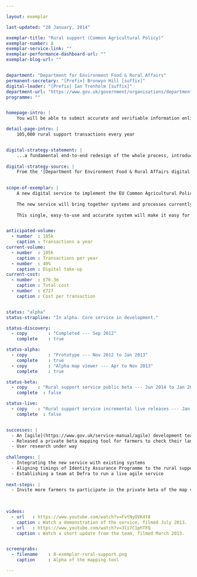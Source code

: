 ```yaml
---

layout: exemplar

last-updated: "28 January, 2014"

exemplar-title: "Rural support (Common Agricultural Policy)"
exemplar-number: 8
exemplar-service-link: ""
exemplar-performance-dashboard-url: ""
exemplar-blog-url: ""


department: "Department for Environment Food & Rural Affairs"
permanent-secretary: "[Prefix] Bronwyn Hill [suffix]"
digital-leader: "[Prefix] Ian Trenholm [suffix]"
department-url: "https://www.gov.uk/government/organisations/department-for-environment-food-rural-affairs"
programme: ""


homepage-intro: |
    You will be able to submit accurate and verifiable information online about how you use your land, so you can claim subsidies under the Common Agricultural Policy

detail-page-intro: |
    105,000 rural support transactions every year


digital-strategy-statement: |
    ...a fundamental end-to-end redesign of the whole process, introducing a single IT solution with digital delivery as a core design principle.
    
digital-strategy-source: |
    From the '[Department for Environment Food & Rural Affairs digital strategy](https://www.gov.uk/government/publications/defra-digital-strategy-2012)' --- December 2012
    

scope-of-exemplar: |
    A new digital service to implement the EU Common Agricultural Policy (CAP) in England.
    
    The new service will bring together systems and processes currently managed by four organisations; Defra, Rural Payments Agency, Forestry Commission and Natural England.
    
    This single, easy-to-use and accurate system will make it easy for users to understand and apply for CAP payments. It will help prevent fines (‘disallowance’) for making payments that don’t comply with CAP rules (~£600m since 2005 ).


anticipated-volume:
  - number  : 105k
    caption : Transactions a year
current-volume:
  - number  : 105k
    caption : Transactions per year
  - number  : 40%
    caption : Digital take-up
current-cost:
  - number  : £76.3m
    caption : Total cost
  - number  : £727
    caption : Cost per transaction


status: "alpha"
status-strapline: "In alpha. Core service in development."

status-discovery:
  - copy        : "Completed --- Sep 2012"
    complete    : true

status-alpha:
  - copy        : "Prototype --- Nov 2012 to Jan 2013"
    complete    : true
  - copy        : "Alpha map viewer --- Apr to Nov 2013"
    complete    : true

status-beta:
  - copy    : "Rural support service public beta --- Jun 2014 to Jan 2015"
    complete  : false

status-live:
  - copy    : "Rural support service incremental live releases --- Jan 2015 onwards"
    complete  : false


successes: |
  - An [agile](https://www.gov.uk/service-manual/agile) development team has been established in the Department for Environment, Food and Rural Affairs
  - Released a private beta mapping tool for farmers to check their land
  - User research under way
 
challenges: |
  - Integrating the new service with existing systems
  - Aligning timings of Identity Assurance Programme to the rural support beta
  - Establishing a team at Defra to run a live agile service
  
next-steps: |
  - Invite more farmers to participate in the private beta of the map viewer
  
  

videos:
  - url   : https://www.youtube.com/watch?v=FvtNyOVK4t8
    caption : Watch a demonstration of the service, filmed July 2013.
  - url   : https://www.youtube.com/watch?v=3li7C1phTFQ
    caption : Watch a short update from the team, filmed March 2013.


screengrabs:
  - filename    : 8-exemplar-rural-support.png
    caption     : Alpha of the mapping tool

---
```




